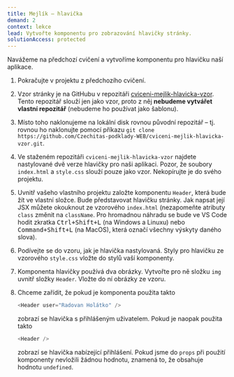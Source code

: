 ```yaml
---
title: Mejlík – hlavička
demand: 2
context: lekce
lead: Vytvořte komponentu pro zobrazování hlavičky stránky.
solutionAccess: protected
---
```


Navážeme na předchozí cvičení a vytvoříme komponentu pro hlavičku naší aplikace.

1. Pokračujte v projektu z předchozího cvičení.
1. Vzor stránky je na GitHubu v repozitáři [cviceni-mejlik-hlavicka-vzor](https://github.com/Czechitas-podklady-WEB/cviceni-mejlik-hlavicka-vzor). Tento repozitář slouží jen jako vzor, proto z něj **nebudeme vytvářet vlastní repozitář** (nebudeme ho používat jako šablonu).
1. Místo toho naklonujeme na lokální disk rovnou původní repozitář – tj. rovnou ho naklonujte pomocí příkazu `git clone https://github.com/Czechitas-podklady-WEB/cviceni-mejlik-hlavicka-vzor.git`.
1. Ve staženém repozitáři `cviceni-mejlik-hlavicka-vzor` najdete nastylované dvě verze hlavičky pro naši aplikaci. Pozor, že soubory `index.html` a `style.css` slouží pouze jako vzor. Nekopírujte je do svého projektu.
1. Uvnitř vašeho vlastního projektu založte komponentu `Header`, která bude žít ve vlastní složce. Bude představovat hlavičku stránky. Jak napsat její JSX můžete okouknout ze vzorového `index.html` (nezapomeňte atributy `class` změnit na `className`. Pro hromadnou náhradu se bude ve VS Code hodit zkratka <kbd>Ctrl+Shift+L</kbd> (na Windows a Linuxu) nebo <kbd>Command+Shift+L</kbd> (na MacOS), která označí všechny výskyty daného slova).
1. Podívejte se do vzoru, jak je hlavička nastylovaná. Styly pro hlavičku ze vzorového `style.css` vložte do stylů vaší komponenty.
1. Komponenta hlavičky používá dva obrázky. Vytvořte pro ně složku `img` uvnitř složky `Header`. Vložte do ní obrázky ze vzoru.
1. Chceme zařídit, že pokud je komponenta použita takto

   ```js
   <Header user="Radovan Holátko" />
   ```

   zobrazí se hlavička s přihlášeným uživatelem. Pokud je naopak použita takto

   ```js
   <Header />
   ```

   zobrazí se hlavička nabízející přihlášení. Pokud jsme do `props` při použití komponenty nevložili žádnou hodnotu, znamená to, že obsahuje hodnotu `undefined`.
